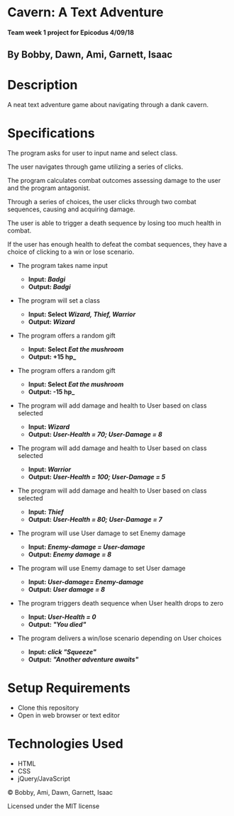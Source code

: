 # Cavern: A Text Adventure

#### Team week 1 project for Epicodus 4/09/18

## By Bobby, Dawn, Ami, Garnett, Isaac

# Description

A neat text adventure game about navigating through a dank cavern.

# Specifications
The program asks for user to input name and select class.

The user navigates through game utilizing a series of clicks.

The program calculates combat outcomes assessing damage to the user and the program antagonist.

Through a series of choices, the user clicks through two combat sequences, causing and acquiring damage.

The user is able to trigger a death sequence by losing too much health in combat.

If the user has enough health to defeat the combat sequences, they have a choice of clicking to a win or lose scenario.

* The program takes name input
  * **Input: _Badgi_**
  * **Output: _Badgi_**

* The program will set a class
  * **Input: Select _Wizard, Thief, Warrior_**
  * **Output: _Wizard_**

* The program offers a random gift
  * **Input: Select _Eat the mushroom_**
  * **Output: +15 hp_**

* The program offers a random gift
    * **Input: Select _Eat the mushroom_**
    * **Output: -15 hp_**

* The program will add damage and health to User based on class selected
  * **Input: _Wizard_**
  * **Output: _User-Health = 70; User-Damage = 8_**

* The program will add damage and health to User based on class selected
  * **Input: _Warrior_**
  * **Output: _User-Health = 100; User-Damage = 5_**

* The program will add damage and health to User based on class selected
  * **Input: _Thief_**
  * **Output: _User-Health = 80; User-Damage = 7_**

* The program will use User damage to set Enemy damage
  * **Input: _Enemy-damage = User-damage_**
  * **Output: _Enemy damage = 8_**

* The program will use Enemy damage to set User damage
  * **Input: _User-damage= Enemy-damage_**
  * **Output: _User damage = 8_**

* The program triggers death sequence when User health drops to zero
  * **Input: _User-Health = 0_**
  * **Output: _"You died"_**

* The program delivers a win/lose scenario depending on User choices
  * **Input: _click "Squeeze"_**
  * **Output: _"Another adventure awaits"_**

# Setup Requirements

* Clone this repository
* Open in web browser or text editor

# Technologies Used

* HTML
* CSS
* jQuery/JavaScript

&copy; Bobby, Ami, Dawn, Garnett, Isaac

Licensed under the MIT license
